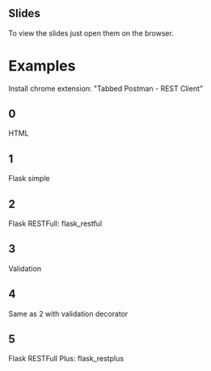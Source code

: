 #

## Slides

To view the slides just open them on the browser.


# Examples

Install chrome extension: "Tabbed Postman - REST Client"

## 0

HTML

## 1

Flask simple

## 2

Flask RESTFull: flask_restful

## 3

Validation

## 4 

Same as 2 with validation decorator

## 5


Flask RESTFull Plus: flask_restplus
